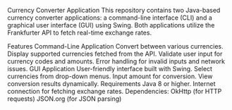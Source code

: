 Currency Converter Application
This repository contains two Java-based currency converter applications: a command-line interface (CLI) and a graphical user interface (GUI) using Swing. Both applications utilize the Frankfurter API to fetch real-time exchange rates.

Features
Command-Line Application
Convert between various currencies.
Display supported currencies fetched from the API.
Validate user input for currency codes and amounts.
Error handling for invalid inputs and network issues.
GUI Application
User-friendly interface built with Swing.
Select currencies from drop-down menus.
Input amount for conversion.
View conversion results dynamically.
Requirements
Java 8 or higher.
Internet connection for fetching exchange rates.
Dependencies:
OkHttp (for HTTP requests)
JSON.org (for JSON parsing)
